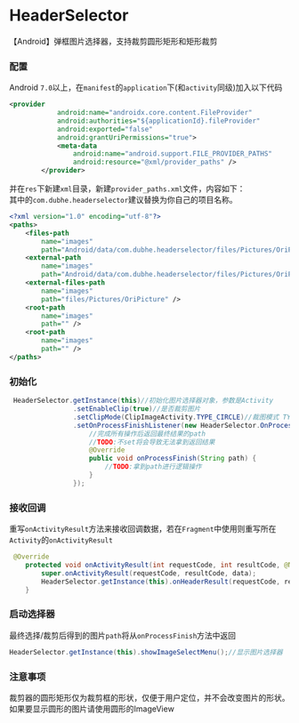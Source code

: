 # HeaderSelector
【Android】弹框图片选择器，支持裁剪圆形矩形和矩形裁剪  

### 配置
Android `7.0`以上，在`manifest`的`application`下(和`activity`同级)加入以下代码

```xml
<provider
            android:name="androidx.core.content.FileProvider"
            android:authorities="${applicationId}.fileProvider"
            android:exported="false"
            android:grantUriPermissions="true">
            <meta-data
                android:name="android.support.FILE_PROVIDER_PATHS"
                android:resource="@xml/provider_paths" />
        </provider>
```
并在`res`下新建`xml`目录，新建`provider_paths.xml`文件，内容如下：  
其中的`com.dubhe.headerselector`建议替换为你自己的项目名称。
```xml
<?xml version="1.0" encoding="utf-8"?>
<paths>
    <files-path
        name="images"
        path="Android/data/com.dubhe.headerselector/files/Pictures/OriPicture/" />
    <external-path
        name="images"
        path="Android/data/com.dubhe.headerselector/files/Pictures/OriPicture/" />
    <external-files-path
        name="images"
        path="files/Pictures/OriPicture" />
    <root-path
        name="images"
        path="" />
    <root-path
        name="images"
        path="" />
</paths>
```

### 初始化
```java
 HeaderSelector.getInstance(this)//初始化图片选择器对象，参数是Activity
                .setEnableClip(true)//是否裁剪图片
                .setClipMode(ClipImageActivity.TYPE_CIRCLE)//裁图模式 TYPE_CIRCLE圆形 TYPE_RECTANGLE矩形
                .setOnProcessFinishListener(new HeaderSelector.OnProcessFinishListener() {
                    //完成所有操作后返回最终结果的path
                    //TODO:不set将会导致无法拿到返回结果
                    @Override
                    public void onProcessFinish(String path) {
                        //TODO:拿到path进行逻辑操作
                    }
                });
```

### 接收回调
重写`onActivityResult`方法来接收回调数据，若在`Fragment`中使用则重写所在`Activity`的`onActivityResult`
```java
 @Override
    protected void onActivityResult(int requestCode, int resultCode, @Nullable Intent data) {
        super.onActivityResult(requestCode, resultCode, data);
        HeaderSelector.getInstance(this).onHeaderResult(requestCode, resultCode, data);
    }
``` 

### 启动选择器
最终选择/裁剪后得到的图片`path`将从`onProcessFinish`方法中返回
```java
HeaderSelector.getInstance(this).showImageSelectMenu();//显示图片选择器
```

### 注意事项
裁剪器的圆形矩形仅为裁剪框的形状，仅便于用户定位，并不会改变图片的形状。如果要显示圆形的图片请使用圆形的ImageView


